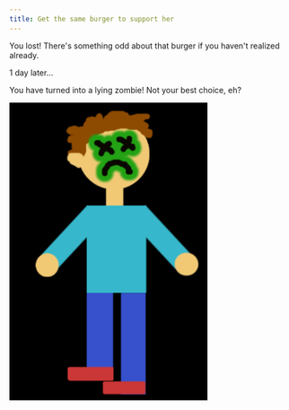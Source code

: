 ```yaml
---
title: Get the same burger to support her
---
```


You lost! There's something odd about that burger if you haven't realized already. 

1 day later...

You have turned into a lying zombie! Not your best choice, eh?

![zombieyou](zombieyou.png) 
